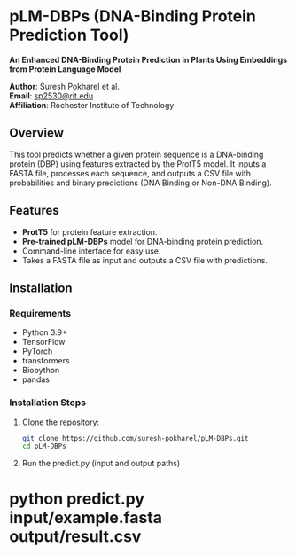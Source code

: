 # pLM-DBPs (DNA-Binding Protein Prediction Tool)
**An Enhanced DNA-Binding Protein Prediction in Plants Using Embeddings from Protein Language Model**


**Author**: Suresh Pokharel et al.  
**Email**: [sp2530@rit.edu](mailto:sp2530@rit.edu)  
**Affiliation**: Rochester Institute of Technology  

## Overview

This tool predicts whether a given protein sequence is a DNA-binding protein (DBP) using features extracted by the ProtT5 model. It inputs a FASTA file, processes each sequence, and outputs a CSV file with probabilities and binary predictions (DNA Binding or Non-DNA Binding).

## Features

- **ProtT5** for protein feature extraction.
- **Pre-trained pLM-DBPs** model for DNA-binding protein prediction.
- Command-line interface for easy use.
- Takes a FASTA file as input and outputs a CSV file with predictions.

## Installation

### Requirements

- Python 3.9+
- TensorFlow
- PyTorch
- transformers
- Biopython
- pandas

### Installation Steps

1. Clone the repository:
   ```bash
   git clone https://github.com/suresh-pokharel/pLM-DBPs.git
   cd pLM-DBPs

2. Run the predict.py (input and output paths)
# python predict.py input/example.fasta output/result.csv

